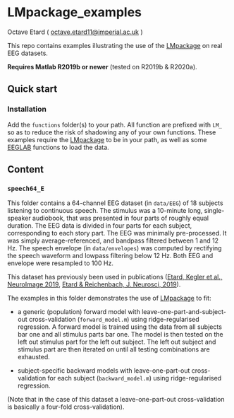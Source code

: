 # LMpackage_examples
Octave Etard ( octave.etard11@imperial.ac.uk )

This repo contains examples illustrating the use of the [LMpackage](https://github.com/octaveEtard/LMpackage) on real EEG datasets.

**Requires Matlab R2019b or newer** (tested on R2019b & R2020a).


## Quick start

### Installation
Add the `functions` folder(s) to your path. All function are prefixed with `LM_` so as to reduce the risk of shadowing any of your own functions. These examples require the [LMpackage](https://github.com/octaveEtard/LMpackage) to be in your path, as well as some [EEGLAB](https://sccn.ucsd.edu/eeglab/index.php) functions to load the data.


## Content

### `speech64_E`
This folder contains a 64-channel EEG dataset (in `data/EEG`) of 18 subjects listening to continuous speech. The stimulus was a 10-minute long, single-speaker audiobook, that was presented in four parts of roughly equal duration. The EEG data is divided in four parts for each subject, corresponding to each story part. The EEG was minimally pre-processed. It was simply average-referenced, and bandpass filtered between 1 and 12 Hz. The speech envelope (in `data/envelopes`) was computed by rectifying the speech waveform and lowpass filtering below 12 Hz. Both EEG and envelope were resampled to 100 Hz.

This dataset has previously been used in publications ([Etard, Kegler et al., NeuroImage 2019](https://www.sciencedirect.com/science/article/pii/S1053811919305208), [Etard & Reichenbach, J. Neurosci, 2019](https://www.jneurosci.org/content/39/29/5750)).

The examples in this folder demonstrates the use of [LMpackage](https://github.com/octaveEtard/LMpackage) to fit:
- a generic (population) forward model with leave-one-part-and-subject-out cross-validation (`forward_model.m`) using ridge-regularised regression. A forward model is trained using the data from all subjects bar one and all stimulus parts bar one. The model is then tested on the left out stimulus part for the left out subject. The left out subject and stimulus part are then iterated on until all testing combinations are exhausted. 

- subject-specific backward models with leave-one-part-out cross-validation for each subject (`backward_model.m`) using ridge-regularised regression.

(Note that in the case of this dataset a leave-one-part-out cross-validation is basically a four-fold cross-validation).
